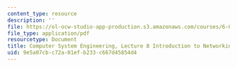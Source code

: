 ```yaml
---
content_type: resource
description: ''
file: https://ol-ocw-studio-app-production.s3.amazonaws.com/courses/6-033-computer-system-engineering-spring-2018/9e5a07cbc72a01efb233c667d45854d4_MIT6_033S18lec8.pdf
file_type: application/pdf
resourcetype: Document
title: Computer System Engineering, Lecture 8 Introduction to Networking
uid: 9e5a07cb-c72a-01ef-b233-c667d45854d4
---
```

